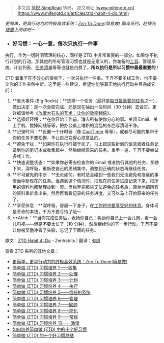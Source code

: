 > 本文由 [简悦 SimpRead](http://ksria.com/simpread/) 转码， 原文地址 [www.mifengtd.cn](https://www.mifengtd.cn/articles/ztd-habit-4-do.html)

_更简单，更具行动力的终极高效系统：[Zen To Done](https://www.mifengtd.cn/tag/ZTD)(简易做) 翻译系列，赶快到[褪墨](https://www.mifengtd.cn)上阅读吧～_

*   ### 好习惯：**一心一意，每次只执行一件事**
    

执行，作为一切时间管理的核心，同样是 ZTD 中非常重要的一部分。如果你不执行计划的行动，那其他的所有管理习惯也就是无意义的，你准备的[工具](https://www.mifengtd.cn/articles/category/software/)、管理系统、计划列表、[任务清单](https://www.mifengtd.cn/articles/ztd-habit-3-plan.html)等等也就是白费了。**所以执行是所以习惯中最最重要的！**

ZTD 着重于在[不分心](https://www.mifengtd.cn/articles/causes_and_cures_for_procrastination.html)的情境下，一次只执行一件事。千万不要多线工作，也不要让你的工作突然中断。这里是一些建议，希望你能够真正地执行行动并且完成它们：

1.  **重大事件 (Big Rocks)：**选择一个任务（最好是[每日最重要的任务](https://www.mifengtd.cn/articles/double_productivity_this_week.html)之一），做出决定：是一次全部完成、还是现在抽出一段时间（30 分钟）去做它。更详细请参考《[放置大石头的艺术：让你的效率翻倍](https://www.mifengtd.cn/articles/double_productivity_this_week.html)》。
2.  **选择好环境：**在你开始工作前，消去所有使你分心的事。关闭 Email、关上手机、拔掉网线等等，把办公桌上堆积的混乱的东西写清理干净。
3.  **记录时间：**设置一个计时器（像 [CoolTimer](http://www.download.com/Cool-Timer/3000-2350_4-10400996.html) 等等），或者尽可能的集中于你的任务不要松懈，不让自己变得心烦意乱的。
4.  **避免干扰：**如果你在执行时被干扰了，马上把这些新到的信息或者任务记录到你的笔记本或收集箱中，然后继续原来的任务。重申一遍，千万不要尝试多线工作。
5.  **快速调整状态：**如果你必需去检查你的 Email 或者执行其他的任务，那停下来，深呼吸，重新使自己的思绪集中，调整到正确的状态再继续任务。
6.  **不可避免的中断：**无论如何，有时总会碰到一些我们无法避免和拖延的事情而中断现在的任务。当遇到这个情况时，把现在的任务进度记录下来，把所用的资料也都整理放到一旁。当你弄完那些无法避免的任务后，简单地把所有的资料重新拿出来，然后再看看记录的任务进度，又可以马上开始原来的任务了。
7.  **享受休息：**深呼吸，舒展一下身子，在[工作时也要享受好的休息](https://www.mifengtd.cn/articles/take_a_nap.html)。身体可是革命的本钱，千万不要亏待了哦～
8.  **Ahhh：**当你完成任务后，表扬你自己！奖励你自己上一会儿网，看一会儿电视——但是不要太长了（10 分钟），然后继续你的下一步行动。千万不要让你被奖励冲昏了头脑，忘记了下面的任务。

原文：[ZTD Habit 4: Do](http://zenhabits.net/2007/04/ztd-habit-4-do/) - Zenhabits | 翻译：[弥缝](https://www.mifengtd.cn)

查看 ZTD 系列的其他文章：

*   [更简单，更具行动力的终极高效系统：Zen To Done(简易做)](https://www.mifengtd.cn/articles/the_ultimate_simple_productivity_system_zen_to_done.html)
*   [简单做 (ZTD) 习惯培养 1——收集](https://www.mifengtd.cn/articles/ztd-habit-1-collect.html)
*   [简单做 (ZTD) 习惯培养 2——处理](https://www.mifengtd.cn/articles/ztd-habit-2-process.html)
*   [简单做 (ZTD) 习惯培养 3——计划](https://www.mifengtd.cn/articles/ztd-habit-3-plan.html)
*   [简单做 (ZTD) 习惯培养 4——执行](https://www.mifengtd.cn/articles/ztd-habit-4-do.html)
*   [简单做 (ZTD) 习惯培养 5——信任的系统](https://www.mifengtd.cn/articles/ztd-habit-5-effective-gtd-tools.html)
*   [简单做 (ZTD) 习惯培养 6——管理](https://www.mifengtd.cn/articles/ztd-habit-6-everything-in-order.html)
*   [简单做 (ZTD) 习惯培养 7——回顾](https://www.mifengtd.cn/articles/ztd-habit-7-refresh-your-focus-every-week-to-achieve-more.html)
*   [简单做 (ZTD) 习惯培养 8——简化](https://www.mifengtd.cn/articles/ztd-habit-8-eliminate-all-but-the-absolute-essential-tasks.html "简单做(ZTD)习惯培养8——简化")
*   [简单做 (ZTD) 习惯培养 9——常规](https://www.mifengtd.cn/articles/ztd-habit-9-optimize-your-productivity-with-daily-weekly-routines.html "简单做(ZTD)习惯培养9——常规")
*   [简单做 (ZTD) 习惯培养 10——激情](https://www.mifengtd.cn/articles/ztd-habit-10-do-something-you-are-passionate-about.html "简单做(ZTD)习惯培养10——激情")
*   [如何培养简单做 (ZTD) 中的十个好习惯](https://www.mifengtd.cn/articles/ztd-forming-the-10-habits.html "如何培养简单做(ZTD)中的十个好习惯")
*   [简单做 (ZTD) 的十个好习惯总结](https://www.mifengtd.cn/articles/10-habits-of-ztd.html "Permanent Link to 简单做(ZTD)的十个好习惯总结")